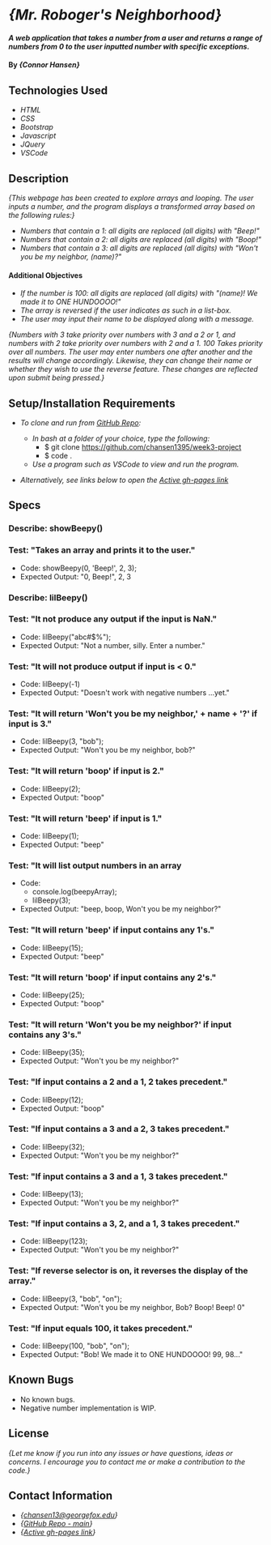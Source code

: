 # _{Mr. Roboger's Neighborhood}_

#### _A web application that takes a number from a user and returns a range of numbers from 0 to the user inputted number with specific exceptions._

#### By _**{Connor Hansen}**_

## Technologies Used

- _HTML_
- _CSS_
- _Bootstrap_
- _Javascript_
- _JQuery_
- _VSCode_

## Description

_{This webpage has been created to explore arrays and looping. The user inputs a number, and the program displays a transformed array based on the following rules:}_
- _Numbers that contain a 1: all digits are replaced (all digits) with "Beep!"_
- _Numbers that contain a 2: all digits are replaced (all digits) with "Boop!"_
- _Numbers that contain a 3: all digits are replaced (all digits) with "Won't you be my neighbor, (name)?"_

#### Additional Objectives
- _If the number is 100: all digits are replaced (all digits) with "(name)! We made it to ONE HUNDOOOO!"_
- _The array is reversed if the user indicates as such in a list-box._
- _The user may input their name to be displayed along with a message._


_{Numbers with 3 take priority over numbers with 3 and a 2 or 1, and numbers with 2 take priority over numbers with 2 and a 1. 100 Takes priority over all numbers. The user may enter numbers one after another and the results will change accordingly. Likewise, they can change their name or whether they wish to use the reverse feature. These changes are reflected upon submit being pressed.}_

## Setup/Installation Requirements

- _To clone and run from [GitHub Repo](https://github.com/chansen1395/week3-project):_

  - _In bash at a folder of your choice, type the following:_
    - $ git clone https://github.com/chansen1395/week3-project
    - $ code .
  - _Use a program such as VSCode to view and run the program._

- _Alternatively, see links below to open the [Active gh-pages link](https://chansen1395.github.io/week3-project/)_

## Specs

### Describe: showBeepy()

### Test: "Takes an array and prints it to the user."
- Code: showBeepy(0, 'Beep!', 2, 3);
- Expected Output: "0, Beep!", 2, 3


### Describe: lilBeepy()

### Test: "It not produce any output if the input is NaN."
- Code: lilBeepy("abc#$%");
- Expected Output: "Not a number, silly. Enter a number."

### Test: "It will not produce output if input is < 0."
- Code: lilBeepy(-1)
- Expected Output: "Doesn't work with negative numbers ...yet."

### Test: "It will return 'Won't you be my neighbor,' + name + '?' if input is 3."
- Code: lilBeepy(3, "bob");
- Expected Output: "Won't you be my neighbor, bob?"

### Test: "It will return 'boop' if input is 2."
- Code: lilBeepy(2);
- Expected Output: "boop"

### Test: "It will return 'beep' if input is 1."
- Code: lilBeepy(1);
- Expected Output: "beep"

### Test: "It will list output numbers in an array
- Code: 
  * console.log(beepyArray);
  * lilBeepy(3);
- Expected Output: "beep, boop, Won't you be my neighbor?"

### Test: "It will return 'beep' if input contains any 1's."
- Code: lilBeepy(15);
- Expected Output: "beep"

### Test: "It will return 'boop' if input contains any 2's."
- Code: lilBeepy(25);
- Expected Output: "boop"

### Test: "It will return 'Won't you be my neighbor?' if input contains any 3's."
- Code: lilBeepy(35);
- Expected Output: "Won't you be my neighbor?"

### Test: "If input contains a 2 and a 1, 2 takes precedent."
- Code: lilBeepy(12);
- Expected Output: "boop"

### Test: "If input contains a 3 and a 2, 3 takes precedent."
- Code: lilBeepy(32);
- Expected Output: "Won't you be my neighbor?"

### Test: "If input contains a 3 and a 1, 3 takes precedent."
- Code: lilBeepy(13);
- Expected Output: "Won't you be my neighbor?"

### Test: "If input contains a 3, 2, and a 1, 3 takes precedent."
- Code: lilBeepy(123);
- Expected Output: "Won't you be my neighbor?"

### Test: "If reverse selector is on, it reverses the display of the array."
- Code: lilBeepy(3, "bob", "on");
- Expected Output: "Won't you be my neighbor, Bob? Boop! Beep! 0"

### Test: "If input equals 100, it takes precedent."
- Code: lilBeepy(100, "bob", "on");
- Expected Output: "Bob! We made it to ONE HUNDOOOO! 99, 98..."

## Known Bugs

- No known bugs.
- Negative number implementation is WIP.

## License

_{Let me know if you run into any issues or have questions, ideas or concerns. I encourage you to contact me or make a contribution to the code.}_

## Contact Information

- _{<chansen13@georgefox.edu>}_
- _{[GitHub Repo - main](https://github.com/chansen1395/week3-project)}_
- _{[Active gh-pages link](https://chansen1395.github.io/week3-project/)}_
